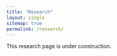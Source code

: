 ```yaml
---
title: "Research"
layout: single
sitemap: true
permalink: /research/
---
```



This research page is under construction.